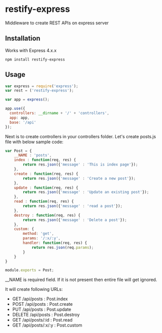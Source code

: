 # restify-express
Middleware to create REST APIs on express server

## Installation

  Works with Express 4.x.x

    npm install restify-express
    
    
## Usage
```javascript
var express = require('express');
var rest = ('restify-express');

var app = express();

app.use({
  controllers: __dirname + '/' + 'controllers',
  app: app,
  base: '/api'
});
```

Next is to create controllers in your controllers folder. Let's create posts.js file with below sample code:

```javascript
var Post = {
    __NAME : 'posts',
    index : function(req, res) {
        return res.json({'message' : 'This is index page'});
    },
    create : function(req, res) {
        return res.json({'message' : 'Create a new post'});
    },
    update : function(req, res) {
        return res.json({'message' : 'Update an existing post'});
    },
    read : function(req, res) {
        return res.json({'message' : 'read a post'});
    },
    destroy : function(req, res) {
        return res.json({'message' : 'Delete a post'});
    },
    custom: {
        method: 'get',
        params: '/:x/:y',
        handler: function(req, res) {
            return res.json(req.params);
        }
    }
}

module.exports = Post;
```
__NAME is required field. If it is not present then entire file will get ignored.

It will create following URLs:

  * GET /api/posts : Post.index
  * POST /api/posts : Post.create
  * PUT /api/posts : Post.update
  * DELETE /api/posts : Post.destroy
  * GET /api/posts/:id : Post.read
  * GET /api/posts/:x/:y : Post.custom
